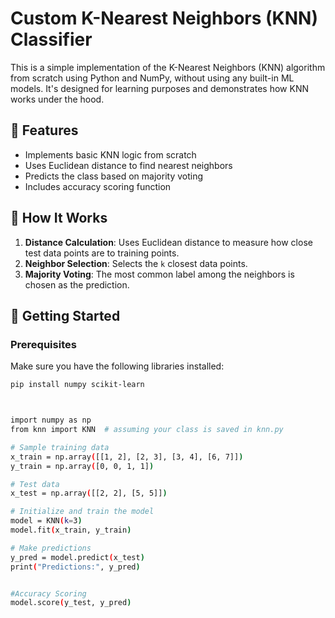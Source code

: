 # Custom K-Nearest Neighbors (KNN) Classifier

This is a simple implementation of the K-Nearest Neighbors (KNN) algorithm from scratch using Python and NumPy, without using any built-in ML models. It's designed for learning purposes and demonstrates how KNN works under the hood.

## 📌 Features

- Implements basic KNN logic from scratch
- Uses Euclidean distance to find nearest neighbors
- Predicts the class based on majority voting
- Includes accuracy scoring function

## 🧠 How It Works

1. **Distance Calculation**: Uses Euclidean distance to measure how close test data points are to training points.
2. **Neighbor Selection**: Selects the `k` closest data points.
3. **Majority Voting**: The most common label among the neighbors is chosen as the prediction.

## 🚀 Getting Started

### Prerequisites
Make sure you have the following libraries installed:
```bash
pip install numpy scikit-learn



import numpy as np
from knn import KNN  # assuming your class is saved in knn.py

# Sample training data
x_train = np.array([[1, 2], [2, 3], [3, 4], [6, 7]])
y_train = np.array([0, 0, 1, 1])

# Test data
x_test = np.array([[2, 2], [5, 5]])

# Initialize and train the model
model = KNN(k=3)
model.fit(x_train, y_train)

# Make predictions
y_pred = model.predict(x_test)
print("Predictions:", y_pred)


#Accuracy Scoring
model.score(y_test, y_pred)
